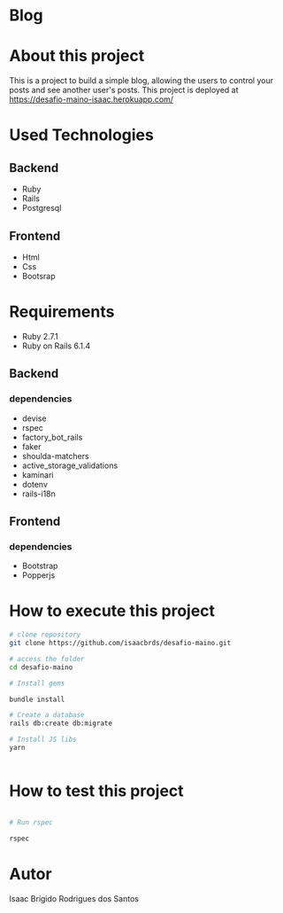 # Blog

# About this project

This is a project to build a simple blog, allowing the users to control your posts and see another user's posts. This project is deployed at https://desafio-maino-isaac.herokuapp.com/

# Used Technologies

## Backend
- Ruby 
- Rails 
- Postgresql 


## Frontend

- Html 
- Css 
- Bootsrap 

# Requirements
- Ruby 2.7.1
- Ruby on Rails 6.1.4

## Backend

### dependencies
-  devise
-  rspec
-  factory_bot_rails
-  faker
-  shoulda-matchers 
-  active_storage_validations
-  kaminari
-  dotenv
-  rails-i18n

## Frontend

### dependencies

- Bootstrap 
- Popperjs


# How to execute this project


```bash
# clone repository
git clone https://github.com/isaacbrds/desafio-maino.git 

# access the folder
cd desafio-maino

# Install gems

bundle install

# Create a database
rails db:create db:migrate 

# Install JS libs
yarn



```

# How to test this project

```bash 

# Run rspec 

rspec

```
# Autor

Isaac Brígido Rodrigues dos Santos
